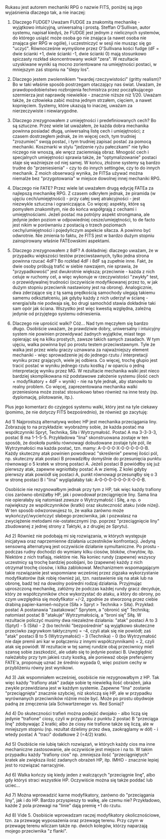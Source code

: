 Rukasu jest autorem mechaniki RPG o nazwie FITS, poniżej są jego wyjaśnienia dlaczego tak, a nie inaczej:

1) Dlaczego FUDGE? Uważam FUDGE za znakomitą mechanikę - wyjątkowo intuicyjną, uniwersalną i prostą. Steffan O’Sullivan, autor systemu, napisał kiedyś, że FUDGE jest jednym z nielicznych systemów, do którego usiąść może osoba go nie znająca (a nawet osoba nie znająca gier RPG w ogóle), i uczestniczyć w sesji nie musząc się go "uczyć". Równocześnie wymyślone przez O'Sullivana kości fudge (dF = dwie ścianki +1, dwie ścianki -1, dwie ścianki 0) mają stosunkowo spiczasty rozkład skoncentrowany wokół "zera". W rezultacie uzyskiwane wyniki są mocno zorientowane na umiejętności postaci, w mniejszym zaś stopniu na "ślepy los".

2) Dlaczego jestem zwolennikiem "twardej rzeczywistości" (gritty realism)? Bo w taki właśnie sposób postrzegam otaczający nas świat. Uważam, że prawdopodobieństwo rozbrojenia fechmistrza przez początkującego szermierza jest naprawdę niewielkie - znacznie niższe niż 1/20. Uważam także, że człowieka zabić można jednym strzałem, cięciem, a nawet kopnięciem. Systemy, które ukazują to inaczej, uważam za nierzeczywiste i niewiarygodne.

3) Dlaczego zrezygnowałem z umiejętności i predefiniowanych cech? Bo są sztuczne. Przez wiele lat uważałem, że każda dobra mechanika powinna posiadać długą, uniwersalną listę cech i umiejętności; z czasem dostrzegłem jednak, że im więcej cech, tym trudniej "zrozumieć" swoją postać, i tym trudniej zapisać postać za pomocą mechaniki. Koszmarki w stylu "jedzenie ryżu pałeczkami" nie tylko niczego nie wnoszą, ale wręcz zaciemniają obraz. Mnogość cech i specjalnych umiejętności sprawia także, że "optymalizowanie" postaci staje się ważniejsze od niej samej. W końcu, złożone systemy są bardzo trudne do "przeniesienia" - czy to do innych settingów, czy to do innych mechanik. Z moich obserwacji wynika, że FITSa używać można niemalże bez "przygotowania" w miejsce dowolnej innej mechaniki RPG.

4) Dlaczego nie FATE? Przez wiele lat uważałem drugą edycję FATEa za najlepszą mechanikę RPG. Z czasem odkryłem jednak, że piramida (w ujęciu cech/umiejętności) - przy całej swej atrakcyjności - jest niezwykle sztuczna i ograniczająca. Co więcej: aspekty, które są pomysłem znakomitym, nie do końca współgrają z cechami i umiejętnościami. Jeżeli postać ma potrójny aspekt strongmana, ale jedynie jeden poziom w odpowiedniej cesze/umiejętności, to de facto jest nikim w porównaniu z postacią o trzech poziomach cechy/umiejętności i pojedyńczym aspekcie siłacza. A powinno być odwrotnie. Nie zmienia to faktu, że FITS jest w bardzo dużym stopniu zainspirowany właśnie FATEowskimi aspektami.

5) Dlaczego zrezygnowałem z 8dF? A dokładniej: dlaczego uważam, że w przypadku większości testów przeciwstawnych, tylko jedna strona powinna rzucać 4dF? Bo rozkład 4dF i 8dF są zupełnie inne. Fakt, że dwie osoby próbują trafić w siebie nawzajem, nie sprawia, że "przypadkowość" jest dwukrotnie większa; przeciwnie - każda z nich celuje w ruchomy cel, a więc wykonuje w rzeczywistości "zwykły" test, o przewidywalnej trudności (oczywiście modyfikowanej przez to, w jak dużym stopniu przeciwnik nastawiony jest na obronę). Analogicznie, dwa zderzające się z tą samą prędkością samochody ulegają takiemu samemu odkształceniu, jak gdyby każdy z nich uderzył w ścianę - energia/siła nie podwaja się, bo drugi samochód stawia dokładnie taki sam opór jak ściana. Wszystko jest więc kwestią względna, zależną jedynie od przyjętego systemu odniesienia.

6) Dlaczego nie uprościć walki? Cóż... Nad tym męczyłem się bardzo długo. Osobiście uważam, że prawdziwie dobry, uniwersalny i intuicyjny system nie powinien przewidywać żadnych wyjątków, miast tego opierając się na kilku prostych, zawsze takich samych zasadach. W tym ujęciu, walka powinna być po prostu testem przeciwstawnym. Tyle że walka jest przez wielu graczy uznawana za najważniejszy element mechaniki - więc sprowadzenie jej do jednego rzutu / interpretacji wyniku przez grających, wiele jej odbiera. Co więcej, trochę głupio jest tracić postać w wyniku jednego rzutu kostką / w oparciu o jedną interpretację wyniku przez MG. W rezultacie mechanika walki jest nieco bardziej skomplikowana niż podstawowe założenie systemu (ilość cech + modyfikatory + 4dF = wynik) - nie na tyle jednak, aby stanowiło to realny problem. Co więcej, zaprezentowana mechanika walki przeniesiona może zostać stosunkowo łatwo również na inne testy (np. dyplomację, pilotowanie, itp.).


Plus jego komentarz do czyjegoś systemu walki, który jest na tyle ciekawy (pomimo, że nie dotyczy FITS bezpośrednio), że również go zacytuję:

Ad 1) Najprostszą alternatywą wobec HP jest mechanika przeciągania liny. Zobrazuję to na przykładzie: wyobraźmy sobie, że każda postać ma współczynniki Spryt, Technika, Siła i Wytrzymałość. Postać A ma 3-3-3-3, postać B ma 1-1-5-5. Przykładowa "lina" skonstruowana zostaje w ten sposób, że dookoła punktu równowagi dobudowane zostaje tyle pól, ile Wytrzymałości ma każda postać, tzn. mamy: A-0-0-0-X-0-0-0-0-0-B. Każdy skuteczny atak powinien powodować "skreślenie" pewnej ilości pól, np. skuteczny atak postaci B prowadziłby domyślnie do przesunięcia punktu równowagi o 5 kratek w stronę postaci A. Jeżeli postaci B powiódłby się już pierwszy atak, zapewne wgniotłaby postać A w ziemię. Z kolei gdyby pierwszy atak powiódł się postaci A, punkt równowagi przesunąłby się o 3 w stronę postaci B i "lina" wyglądałaby tak: A-0-0-0-0-0-0-X-0-0-B.

Osobiście nie rezygnowałbym jednak przy tym z HP, tak więc każdy trafiony cios zarówno obniżałby HP, jak i powodował przeciągnięcie liny. Sama lina nie opierałaby się natomiast *zawsze* o Wytrzymałość i Siłę, a np. o największy ze współczynników (kratki) oraz skuteczność ataku (vide niżej). W ten sposób odwzorowujesz to, że walka zarówno może wykończyć/wycieńczyć słabego przeciwnika, jak i pozwalasz na zwyciężenie metodami nie-ostatecznymi (np. poprzez "przeciągnięcie liny" zbudowanej z jednej strony z Taktyki, a z drugiej ze Sprytu).

Ad 2) Również nie podobają mi się rozwiązania, w których występuje inicjatywa oraz naprzemienne działania uczestników konfrontacji. Jedyną sensowną alternatywą jest oczywiście działanie symultaniczne. Po prostu - podczas rudny dochodzi do wymiany kilku ciosów, bloków, chwytów, itp. Niektóre z nich trafiają, niektóre nie. Na koniec rundy (zapewne) wszyscy uczestnicy są trochę bardziej poobijani, bo (zapewne) każdy z nich otrzymał trochę ciosów, i kilka zablokował. Mechanizmem wspomagającym takie rozwiązanie jest wspomniane wcześniej przez zigzaka wykorzystanie modyfikatorów (tak robię również ja), tzn. nastawienie się na atak lub na obronę, badź też na dowolny pośredni rodzaj działania. Przyjmując uproszczoną mechanikę, załóżmy że podczas każdej rundy gracz decyduje, który ze współczynników chce wykorzystać do ataku, a który do obrony, po czym uwzględnia się modyfikator +/-2, zgodnie ze stworzoną przez ciebie drabiną papier-kamień-nożyce (Siła > Spryt > Technika > Siła). Przykład: postać A postanawia "zaatakować" Sprytem, a "obronić się" Techniką; natomiast postać B "atakuje" Wytrzymałością, a "broni się" Siłą. W rezultacie policzyć musimy dwa niezależne działania: "atak" postaci A to 3 (Sptyt) - 5 (Siła) - 2 (bo techniki "bezpośrednie" są wyjątkowo skuteczne przeciwko zagrywkom taktycznym) = -4, czyli atak się nie powiódł; zaś "atak" postaci B to 5 (Wytrzymałość) - 3 (Technika) - 0 (bo Wytrzymałość nie daje premii ani kar w połączeniu z innymi współczynnikami) = 2, czyli atak się powiódł. W rezultacie w tej samej rundzie obaj przeciwnicy mieli szansę sobie zaszkodzić, ale udało się to jedynie postaci B. Uwzględnić należałoby przy tym jakieś rzuty kostką, ale ponieważ oboje preferujemy FATE'a, proponuję uznać że średnio wypada 0, więc poziom cechy w przybliżeniu równy jest wynikowi.

Ad 3) Jak wspomniałem wcześniej, osobiście nie rezygnowałbym z HP. Tak więc każdy "trafiony atak" zadaje sobie tę niewielką ilość obrażeń, jaka zwykle przewidziana jest w każdym systemie. Zapewne "lina" zostanie "przeciągnięta" znacznie szybciej, niż skończą się HP, ale w przypadku wyrównanych przeciwników różnie może być. Może po prostu obydwoje padną ze zmęczenia (ala Schwartzeneger vs. Red Sonia)?

Ad 4) Do skuteczności trafień można podejść dwojako - albo liczą się jedynie "trafione" ciosy, czyli w przypadku z punktu 2 postać B "przeciąga linę" zdobywając 2 kratki; albo że ciosy nie trafione także się liczą, ale w mniejszym stopniu (np. rezultat dzielimy przez dwa, zaokrąglamy w dół) - i wtedy postać A "traci" dodatkowe 2 (=4/2) kratki.

Ad 5) Osobiście nie lubię takich rozwiązań, w których każdy cios ma inne mechaniczne zastosowanie, ale oczywiście jest miejsce i na to. W takim przypadku każdy "trafiony cios" np. zmniejsza ilość "przeciągniętych" kratek ale zwiększa ilość zadanych obrażeń HP, itp. IMHO - znacznie lepiej jest to rozwiązać narracyjnie.

Ad 6) Walka kończy się kiedy jeden z walczących "przeciągnie linę", albo gdy któryś straci wszystkie HP. Oczywiście można się także poddać lub uciec...

Ad 7) Można wprowadzić karne modyfikatory, zarówno do "przeciągania liny", jak i do HP. Bardzo przyspieszy to walkę, ale czemu nie? Przykładowo, każde 2 pola przewagi na "linie" dają premię +1 do rzutu.

Ad 8) Vide 5. Osobiście wprowadzam raczej modyfikatory okolicznościowe, tzn. za przewagę wyposażenia oraz przewagę terenu. Przy czym w przewagę terenu wliczam także np. dwóch kolegów, którzy naparzają mojego przeciwnika "z flanki".

